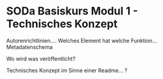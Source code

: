 
<!--

author: Canan Hastik  
email:    
version:  v1
language: DE

icon:     https://raw.githubusercontent.com/chastik/Beratung_Dateityp_Bild/refs/heads/main/SODa-Logo_full.svg
link:     https://raw.githubusercontent.com/chastik/Beratung/refs/heads/main/soda.css

comment:  WissKi SODA OERs

-->
# SODa Basiskurs Modul 1 - Technisches Konzept

Autorenrichtlinien....
Welches Element hat welche Funktion... Metadatenschema

Wo wird was veröffentlicht?

Technisches Konzept im Sinne einer Readme... ?
